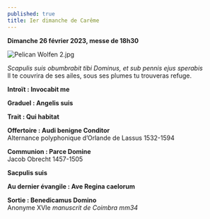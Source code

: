 ```yaml
---
published: true
title: Ier dimanche de Carême
---
```

**Dimanche 26 février 2023, messe de 18h30**

![Pelican Wolfen 2.jpg]({{site.baseurl}}/images/Pelican%20Wolfen%202.jpg)

*Scapulis suis obumbrabit tibi Dominus, et sub pennis ejus sperabis*  
Il te couvrira de ses ailes, sous ses plumes tu trouveras refuge.

**Introït : Invocabit me**

**Graduel : Angelis suis**  

**Trait : Qui habitat**  


**Offertoire : Audi benigne Conditor**  
Alternance polyphonique d’Orlande de Lassus 1532-1594

**Communion : Parce Domine**  
Jacob Obrecht 1457-1505

**Sacpulis suis**

**Au dernier évangile : Ave Regina caelorum**

**Sortie : Benedicamus Domino**  
Anonyme XVIe *manuscrit de Coimbra mm34*
